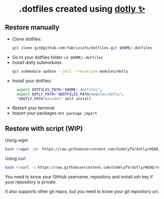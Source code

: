 <h1 align="center">
  .dotfiles created using <a href="https://github.com/CodelyTV/dotly">dotly ✨</a>
</h1>

## Restore manually

* Clone dotfiles:
  ```bash
  git clone git@github.com:fabriziofs/dotfiles.git $HOME/.dotfiles
  ```
* Go to your dotfiles folder `cd $HOME/.dotfiles`
* Install dotly submodules:
  ```bash
  git submodule update --init --recursive modules/dotly
  ```
* Install your dotfiles:
  ```bash
    export DOTFILES_PATH="$HOME/.dotfiles";
    export DOTLY_PATH="$DOTFILES_PATH/modules/dotly";
    "$DOTLY_PATH/bin/dot" self install
  ```
* Restart your terminal
* Import your packages `dot package import`

## Restore with script (WIP)

Using wget

```bash
bash <(wget -qO- https://raw.githubusercontent.com/CodelyTV/dotly/HEAD/restorer)
```

Using curl

```bash
bash <(curl -s https://raw.githubusercontent.com/CodelyTV/dotly/HEAD/restorer)
```

You need to know your GitHub username, repository and install ssh key if your repository is private.

It also supports other git repos, but you need to know your git repository url.
